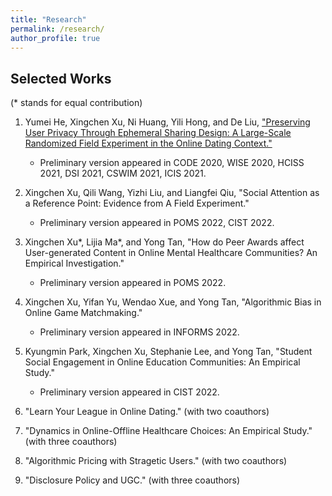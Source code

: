 ```yaml
---
title: "Research"
permalink: /research/
author_profile: true
---
```


## Selected Works
(\* stands for equal contribution)

1. Yumei He, Xingchen Xu, Ni Huang, Yili Hong, and De Liu, ["Preserving User Privacy Through Ephemeral Sharing Design: A Large-Scale Randomized Field Experiment in the Online Dating Context."](https://papers.ssrn.com/sol3/papers.cfm?abstract_id=3740782)
    - Preliminary version appeared in CODE 2020, WISE 2020, HCISS 2021, DSI 2021, CSWIM 2021, ICIS 2021.

2. Xingchen Xu, Qili Wang, Yizhi Liu, and Liangfei Qiu, "Social Attention as a Reference Point: Evidence from A Field Experiment."
    - Preliminary version appeared in POMS 2022, CIST 2022.

3. Xingchen Xu\*, Lijia Ma\*, and Yong Tan, "How do Peer Awards affect User-generated Content in Online Mental Healthcare Communities? An Empirical Investigation."
    - Preliminary version appeared in POMS 2022.

4. Xingchen Xu, Yifan Yu, Wendao Xue, and Yong Tan, "Algorithmic Bias in Online Game Matchmaking."
    - Preliminary version appeared in INFORMS 2022.

5. Kyungmin Park, Xingchen Xu, Stephanie Lee, and Yong Tan, "Student Social Engagement in Online Education Communities: An Empirical Study."
    - Preliminary version appeared in CIST 2022.

6. "Learn Your League in Online Dating." (with two coauthors)

7. "Dynamics in Online-Offline Healthcare Choices: An Empirical Study." (with three coauthors)

8. "Algorithmic Pricing with Stragetic Users." (with two coauthors)

9. "Disclosure Policy and UGC." (with three coauthors)
